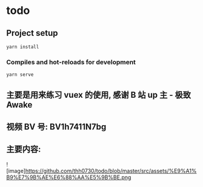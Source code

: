 # todo

## Project setup

```
yarn install
```

### Compiles and hot-reloads for development

```
yarn serve
```

## 主要是用来练习 vuex 的使用, 感谢 B 站 up 主 - 极致 Awake

## 视频 BV 号: BV1h7411N7bg

## 主要内容:

![image]https://github.com/thh0730/todo/blob/master/src/assets/%E9%A1%B9%E7%9B%AE%E6%88%AA%E5%9B%BE.png

